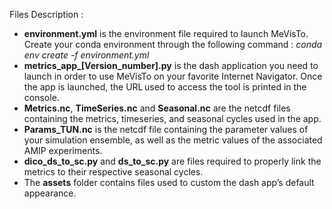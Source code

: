 Files Description :
- **environment.yml** is the environment file required to launch MeVisTo. Create your conda environment through the following command :
  *conda env create -f environment.yml*
- **metrics_app_[Version_number].py** is the dash application you need to launch in order to use MeVisTo on your favorite Internet Navigator.
  Once the app is launched, the URL used to access the tool is printed in the console.
- **Metrics.nc**, **TimeSeries.nc** and **Seasonal.nc** are the netcdf files containing the metrics, timeseries, and seasonal cycles used in the app.
- **Params_TUN.nc** is the netcdf file containing the parameter values of your simulation ensemble, as well as the metric values of the associated AMIP experiments.
- **dico_ds_to_sc.py** and **ds_to_sc.py** are files required to properly link the metrics to their respective seasonal cycles.
- The **assets** folder contains files used to custom the dash app’s default appearance.
